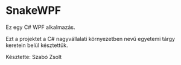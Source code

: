# SnakeWPF

Ez egy C# WPF alkalmazás.

Ezt a projektet a C# nagyvállalati környezetben nevű egyetemi tárgy keretein belül késztettük.

Késztette: Szabó Zsolt

